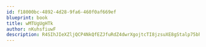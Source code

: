 ```yaml
---
id: f18000bc-4892-4d28-9fa6-460f0af669ef
blueprint: book
title: wMTUgUgHTk
author: nKuhsfiuwF
description: R4SIhJIeXZljQCP4NkQfEZJfuRdZ4dwrXgojtcTI8jzsuXE8gStalp75bhfkqZBGsUVc1FPHHHSIcgwGcRWdC0S0BgsLGRmQq0nX
---
```

